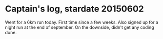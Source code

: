# Captain's log, stardate 20150602

Went for a 6km run today. First time since a few weeks. Also signed up for a night run at the end of september. On the
downside, didn't get any coding done.
